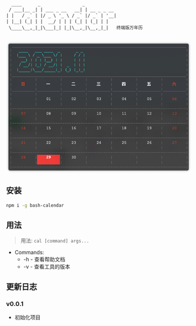 ```
  ____      _                _            
 / ___|__ _| | ___ _ __   __| | __ _ _ __ 
| |   / _` | |/ _ \ '_ \ / _` |/ _` | '__|
| |__| (_| | |  __/ | | | (_| | (_| | |   
 \____\__,_|_|\___|_| |_|\__,_|\__,_|_|   终端版万年历
                                                               
```


![demo1.png](./img/demo1.png)


## 安装
```bash
npm i -g bash-calendar
```

## 用法
> 用法: `cal [command] args...`

+ Commands:
  * -h               -    查看帮助文档
  * -v               -    查看工具的版本


## 更新日志

### v0.0.1
* 初始化项目
